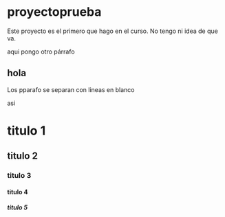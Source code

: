 # proyectoprueba
Este proyecto es el primero que hago en el curso. No tengo ni idea de que va.

aqui pongo otro párrafo

## hola


Los pparafo se separan con lineas en blanco

asi

# titulo 1

## titulo 2

### titulo 3

#### titulo 4
##### titulo 5
